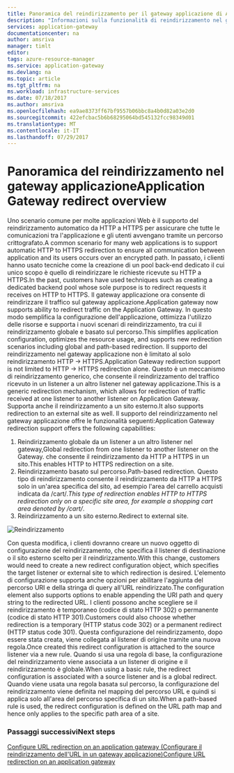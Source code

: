 ```yaml
---
title: Panoramica del reindirizzamento per il gateway applicazione di Azure | Microsoft Docs
description: "Informazioni sulla funzionalità di reindirizzamento nel gateway applicazione di Azure"
services: application-gateway
documentationcenter: na
author: amsriva
manager: timlt
editor: 
tags: azure-resource-manager
ms.service: application-gateway
ms.devlang: na
ms.topic: article
ms.tgt_pltfrm: na
ms.workload: infrastructure-services
ms.date: 07/18/2017
ms.author: amsriva
ms.openlocfilehash: ea9ae8373ff67bf9557b06bbc8a4b0d82a03e2d0
ms.sourcegitcommit: 422efcbac5b6b68295064bd545132fcc98349d01
ms.translationtype: MT
ms.contentlocale: it-IT
ms.lasthandoff: 07/29/2017
---
```

# <a name="application-gateway-redirect-overview"></a><span data-ttu-id="3e080-103">Panoramica del reindirizzamento nel gateway applicazione</span><span class="sxs-lookup"><span data-stu-id="3e080-103">Application Gateway redirect overview</span></span>

<span data-ttu-id="3e080-104">Uno scenario comune per molte applicazioni Web è il supporto del reindirizzamento automatico da HTTP a HTTPS per assicurare che tutte le comunicazioni tra l'applicazione e gli utenti avvengano tramite un percorso crittografato.</span><span class="sxs-lookup"><span data-stu-id="3e080-104">A common scenario for many web applications is to support automatic HTTP to HTTPS redirection to ensure all communication between application and its users occurs over an encrypted path.</span></span> <span data-ttu-id="3e080-105">In passato, i clienti hanno usato tecniche come la creazione di un pool back-end dedicato il cui unico scopo è quello di reindirizzare le richieste ricevute su HTTP a HTTPS.</span><span class="sxs-lookup"><span data-stu-id="3e080-105">In the past, customers have used techniques such as creating a dedicated backend pool whose sole purpose is to redirect requests it receives on HTTP to HTTPS.</span></span>  <span data-ttu-id="3e080-106">Il gateway applicazione ora consente di reindirizzare il traffico sul gateway applicazione.</span><span class="sxs-lookup"><span data-stu-id="3e080-106">Application gateway now supports ability to redirect traffic on the Application Gateway.</span></span> <span data-ttu-id="3e080-107">In questo modo semplifica la configurazione dell'applicazione, ottimizza l'utilizzo delle risorse e supporta i nuovi scenari di reindirizzamento, tra cui il reindirizzamento globale e basato sul percorso.</span><span class="sxs-lookup"><span data-stu-id="3e080-107">This simplifies application configuration, optimizes the resource usage, and supports new redirection scenarios including global and path-based redirection.</span></span> <span data-ttu-id="3e080-108">Il supporto del reindirizzamento nel gateway applicazione non è limitato al solo reindirizzamento HTTP -> HTTPS.</span><span class="sxs-lookup"><span data-stu-id="3e080-108">Application Gateway redirection support is not limited to HTTP -> HTTPS redirection alone.</span></span> <span data-ttu-id="3e080-109">Questo è un meccanismo di reindirizzamento generico, che consente il reindirizzamento del traffico ricevuto in un listener a un altro listener nel gateway applicazione.</span><span class="sxs-lookup"><span data-stu-id="3e080-109">This is a generic redirection mechanism, which allows for redirection of traffic received at one listener to another listener on Application Gateway.</span></span> <span data-ttu-id="3e080-110">Supporta anche il reindirizzamento a un sito esterno.</span><span class="sxs-lookup"><span data-stu-id="3e080-110">It also supports redirection to an external site as well.</span></span> <span data-ttu-id="3e080-111">Il supporto del reindirizzamento nel gateway applicazione offre le funzionalità seguenti:</span><span class="sxs-lookup"><span data-stu-id="3e080-111">Application Gateway redirection support offers the following capabilities:</span></span>

1. <span data-ttu-id="3e080-112">Reindirizzamento globale da un listener a un altro listener nel gateway,</span><span class="sxs-lookup"><span data-stu-id="3e080-112">Global redirection from one listener to another listener on the Gateway.</span></span> <span data-ttu-id="3e080-113">che consente il reindirizzamento da HTTP a HTTPS in un sito.</span><span class="sxs-lookup"><span data-stu-id="3e080-113">This enables HTTP to HTTPS redirection on a site.</span></span>
2. <span data-ttu-id="3e080-114">Reindirizzamento basato sul percorso.</span><span class="sxs-lookup"><span data-stu-id="3e080-114">Path-based redirection.</span></span> <span data-ttu-id="3e080-115">Questo tipo di reindirizzamento consente il reindirizzamento da HTTP a HTTPS solo in un'area specifica del sito, ad esempio l'area del carrello acquisti indicata da /cart/*.</span><span class="sxs-lookup"><span data-stu-id="3e080-115">This type of redirection enables HTTP to HTTPS redirection only on a specific site area, for example a shopping cart area denoted by /cart/*.</span></span>
3. <span data-ttu-id="3e080-116">Reindirizzamento a un sito esterno.</span><span class="sxs-lookup"><span data-stu-id="3e080-116">Redirect to external site.</span></span>

![Reindirizzamento](./media/application-gateway-redirect-overview/redirect.png)

<span data-ttu-id="3e080-118">Con questa modifica, i clienti dovranno creare un nuovo oggetto di configurazione del reindirizzamento, che specifica il listener di destinazione o il sito esterno scelto per il reindirizzamento.</span><span class="sxs-lookup"><span data-stu-id="3e080-118">With this change, customers would need to create a new redirect configuration object, which specifies the target listener or external site to which redirection is desired.</span></span> <span data-ttu-id="3e080-119">L'elemento di configurazione supporta anche opzioni per abilitare l'aggiunta del percorso URI e della stringa di query all'URL reindirizzato.</span><span class="sxs-lookup"><span data-stu-id="3e080-119">The configuration element also supports options to enable appending the URI path and query string to the redirected URL.</span></span> <span data-ttu-id="3e080-120">I clienti possono anche scegliere se il reindirizzamento è temporaneo (codice di stato HTTP 302) o permanente (codice di stato HTTP 301).</span><span class="sxs-lookup"><span data-stu-id="3e080-120">Customers could also choose whether redirection is a temporary (HTTP status code 302) or a permanent redirect (HTTP status code 301).</span></span> <span data-ttu-id="3e080-121">Questa configurazione del reindirizzamento, dopo essere stata creata, viene collegata al listener di origine tramite una nuova regola.</span><span class="sxs-lookup"><span data-stu-id="3e080-121">Once created this redirect configuration is attached to the source listener via a new rule.</span></span> <span data-ttu-id="3e080-122">Quando si usa una regola di base, la configurazione del reindirizzamento viene associata a un listener di origine e il reindirizzamento è globale.</span><span class="sxs-lookup"><span data-stu-id="3e080-122">When using a basic rule, the redirect configuration is associated with a source listener and is a global redirect.</span></span> <span data-ttu-id="3e080-123">Quando viene usata una regola basata sul percorso, la configurazione del reindirizzamento viene definita nel mapping del percorso URL e quindi si applica solo all'area del percorso specifica di un sito.</span><span class="sxs-lookup"><span data-stu-id="3e080-123">When a path-based rule is used, the redirect configuration is defined on the URL path map and hence only applies to the specific path area of a site.</span></span>

### <a name="next-steps"></a><span data-ttu-id="3e080-124">Passaggi successivi</span><span class="sxs-lookup"><span data-stu-id="3e080-124">Next steps</span></span>

[<span data-ttu-id="3e080-125">Configure URL redirection on an application gateway (Configurare il reindirizzamento dell'URL in un gateway applicazione)</span><span class="sxs-lookup"><span data-stu-id="3e080-125">Configure URL redirection on an application gateway</span></span>](application-gateway-configure-redirect-powershell.md)
